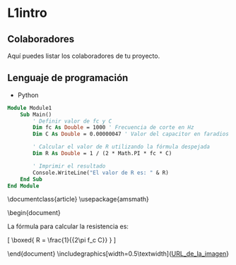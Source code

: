 # L1intro

## Colaboradores

Aquí puedes listar los colaboradores de tu proyecto.

## Lenguaje de programación

- Python

``` vb
Module Module1
    Sub Main()
        ' Definir valor de fc y C
        Dim fc As Double = 1000 ' Frecuencia de corte en Hz
        Dim C As Double = 0.00000047 ' Valor del capacitor en faradios (470uF)

        ' Calcular el valor de R utilizando la fórmula despejada
        Dim R As Double = 1 / (2 * Math.PI * fc * C)

        ' Imprimir el resultado
        Console.WriteLine("El valor de R es: " & R)
    End Sub
End Module
```

\documentclass{article}
\usepackage{amsmath}

\begin{document}

La fórmula para calcular la resistencia es:

\[
\boxed{
R = \frac{1}{{2\pi f_c C}}
}
\]

\end{document}
\includegraphics[width=0.5\textwidth]{[URL_de_la_imagen](https://blogger.googleusercontent.com/img/b/R29vZ2xl/AVvXsEiptwpx7_5woUnxivArKeDcXqzP2LJPUFsv3gFLi9uJ2zfYtwfOOCLLA4l8tbcZzKX9dg2tI1yvHYQQhmJVCpyKOpV33l41s9L7CzN0vVYzhda9O8BtmFBRTxzqFIEHww6v1CZ0xruk0Kyv/s1600/descarga.png)}
